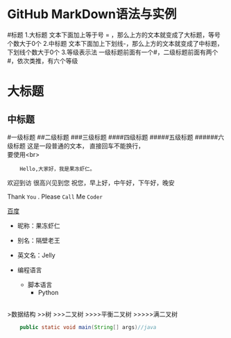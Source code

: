 GitHub MarkDown语法与实例
=

#标题
1.大标题 文本下面加上等于号 = ，那么上方的文本就变成了大标题，等号个数大于0个
2.中标题 文本下面加上下划线-，那么上方的文本就变成了中标题，下划线个数大于0个
3.等级表示法 一级标题前面有一个#，二级标题前面有两个#，依次类推，有六个等级 

大标题
=
中标题
-
#一级标题
##二级标题
###三级标题
####四级标题
#####五级标题
######六级标题
这是一段普通的文本，
直接回车不能换行，<br>
要使用\<br><br>

        Hello,大家好，我是果冻虾仁。

欢迎到访
很高兴见到您
祝您，早上好，中午好，下午好，晚安

Thank `You` . Please `Call` Me `Coder`

[百度](http://www.baidu.com "悬停显示")

* 昵称：果冻虾仁
* 别名：隔壁老王
* 英文名：Jelly


* 编程语言
    * 脚本语言
        * Python
<br>
>数据结构
>>树
>>>二叉树
>>>>平衡二叉树
>>>>>满二叉树


```java
	public static void main(String[] args)//java
```
